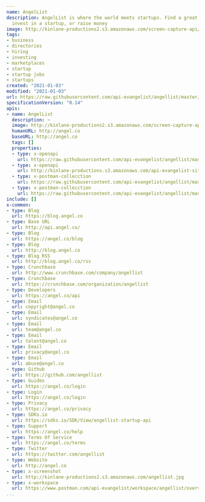 ```yaml
---
name: AngelList
description: AngelList is where the world meets startups. Find a great startup job,
  invest in a startup, or raise money
image: http://kinlane-productions2.s3.amazonaws.com/screen-capture-api/339-angellist.jpg
tags:
- business
- directories
- hiring
- investing
- marketplaces
- startup
- startup jobs
- startups
created: "2021-01-03"
modified: "2021-01-03"
url: https://raw.githubusercontent.com/api-evangelist/angellist/master/apis.json
specificationVersion: "0.14"
apis:
- name: AngelList
  description: ~
  image: http://kinlane-productions2.s3.amazonaws.com/screen-capture-api/339-angellist.jpg
  humanURL: http://angel.co
  baseURL: http://angel.co
  tags: []
  properties:
  - type: x-openapi
    url: https://raw.githubusercontent.com/api-evangelist/angellist/master/angellist-openapi.json
  - type: x-openapi
    url: http://kinlane-productions.s3.amazonaws.com/api-evangelist-site/company/openapis/angellist.json
  - type: x-postman-collecction
    url: https://raw.githubusercontent.com/api-evangelist/angellist/master/angellist-postman-collection.json
  - type: x-postman-collecction
    url: https://raw.githubusercontent.com/api-evangelist/angellist/master/angellist-postman-collection.json
include: []
x-common:
- type: Blog
  url: https://blog.angel.co
- type: Base URL
  url: http://api.angel.co/
- type: Blog
  url: https://angel.co/blog
- type: Blog
  url: http://blog.angel.co
- type: Blog RSS
  url: http://blog.angel.co/rss
- type: Crunchbase
  url: http://www.crunchbase.com/company/angellist
- type: Crunchbase
  url: https://crunchbase.com/organization/angellist
- type: Developers
  url: https://angel.co/api
- type: Email
  url: copyright@angel.co
- type: Email
  url: syndicates@angel.co
- type: Email
  url: team@angel.co
- type: Email
  url: talent@angel.co
- type: Email
  url: privacy@angel.co
- type: Email
  url: abuse@angel.co
- type: Github
  url: https://github.com/angellist
- type: Guides
  url: https://angel.co/login
- type: Login
  url: https://angel.co/login
- type: Privacy
  url: https://angel.co/privacy
- type: SDKs.io
  url: https://sdks.io/SDK/View/angellist-startup-api
- type: Support
  url: https://angel.co/help
- type: Terms Of Service
  url: https://angel.co/terms
- type: Twitter
  url: https://twitter.com/angellist
- type: Website
  url: http://angel.co
- type: x-screenshot
  url: http://kinlane-productions2.s3.amazonaws.com/angellist.jpg
- type: x-workspace
  url: https://www.postman.com/api-evangelist/workspace/angellist/overview
...
```

